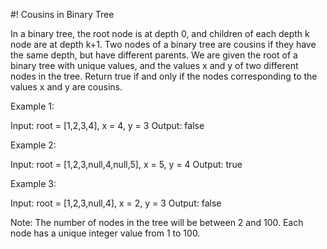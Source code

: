 #! Cousins in Binary Tree

In a binary tree, the root node is at depth 0, and children of each depth k node 
are at depth k+1.
Two nodes of a binary tree are cousins if they have the same depth, but have 
different parents.
We are given the root of a binary tree with unique values, and the values x and y 
of two different nodes in the tree.
Return true if and only if the nodes corresponding to the values x and y are 
cousins.

 

Example 1:

Input: root = [1,2,3,4], x = 4, y = 3
Output: false

Example 2:

Input: root = [1,2,3,null,4,null,5], x = 5, y = 4
Output: true

Example 3:

Input: root = [1,2,3,null,4], x = 2, y = 3
Output: false
 

Note:
The number of nodes in the tree will be between 2 and 100.
Each node has a unique integer value from 1 to 100.